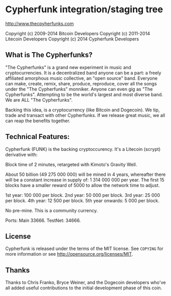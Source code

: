 Cypherfunk integration/staging tree
================================

http://www.thecpyherfunks.com

Copyright (c) 2009-2014 Bitcoin Developers
Copyright (c) 2011-2014 Litecoin Developers
Copyright (c) 2014 Cypherfunk Developers

What is The Cypherfunks?
----------------

"The Cypherfunks" is a grand new experiment in music and cryptocurrencies. It is a decentralized band anyone can be a part: a freely affiliated amorphous music collective, an "open source" band. Everyone can make, create, remix, share, produce, reproduce, cover all the songs under the "The Cypherfunks" monniker. Anyone can even gig as "The Cypherfunks". Attempting to be the world's largest and most diverse band. We are ALL "The Cypherfunks".

Backing this idea, is a cryptocurrency (like Bitcoin and Dogecoin). We tip, trade and transact with  other Cypherfunks. If we release great music, we all can reap the benefits together.

Technical Features:
------------------

Cypherfunk (FUNK) is the backing cryptoccurency. It's a Litecoin (scrypt) derivative with:

Block time of 2 minutes, retargeted with Kimoto's Gravity Well.

About 50 billion (49 275 000 000) will be mined in 4 years, whereafter there will be a constant increase in supply of: 1 314 000 000 per year. The first 15 blocks have a smaller reward of 5000 to allow the network time to adjust.

1st year: 100 000 per block.
2nd year: 50 000 per block.
3rd year: 25 000 per block.
4th year: 12 500 per block.
5th year onwards: 5 000 per block.

No pre-mine. This is a community currency.

Ports: Main 33666. TestNet: 34666.

License
-------

Cypherfunk is released under the terms of the MIT license. See `COPYING` for more
information or see http://opensource.org/licenses/MIT.

Thanks
------

Thanks to Chris Franko, Bryce Weiner, and the Dogecoin developers who've all added useful contributions to the initial development phase of this coin.

